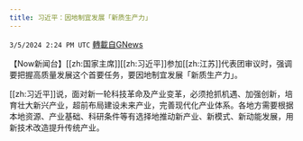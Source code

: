 ```yaml
---
title: 习近平：因地制宜发展「新质生产力」
---
```

`3/5/2024 2:24 PM UTC` [轉載自GNews](https://gnews.org/articles/2367455)

【Now新闻台】[[zh:国家主席]][[zh:习近平]]参加[[zh:江苏]]代表团审议时，强调要把握高质量发展这个首要任务，要因地制宜发展「新质生产力」。

[[zh:习近平]]说，面对新一轮科技革命及产业变革，必须抢抓机遇、加强创新，培育壮大新兴产业，超前布局建设未来产业，完善现代化产业体系。各地方需要根据本地资源、产业基础、科研条件等有选择地推动新产业、新模式、新动能发展，用新技术改造提升传统产业。
